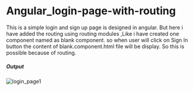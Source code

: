 # Angular_login-page-with-routing
This is a simple login and sign up page is designed in angular. But here i have added the routing using routing modules ,Like i have created one component named as blank  component. so when user will click on Sign In button the content of blank.component.html file will be display. So this is possible because of routing.


##### Output #####
![login_page1](https://github.com/chaitanyakulkarni2k2/Angular_login-page-with-routing/assets/108442884/ed975c66-54f6-4366-aea4-8342a6428ffe)
